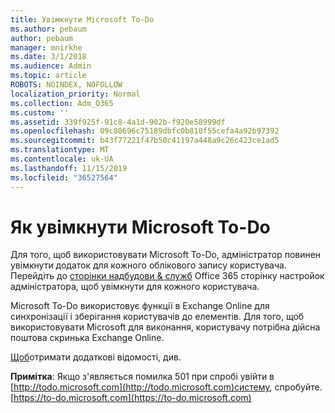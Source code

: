 ```yaml
---
title: Увімкнути Microsoft To-Do
ms.author: pebaum
author: pebaum
manager: mnirkhe
ms.date: 3/1/2018
ms.audience: Admin
ms.topic: article
ROBOTS: NOINDEX, NOFOLLOW
localization_priority: Normal
ms.collection: Adm_O365
ms.custom: ''
ms.assetid: 339f925f-91c8-4a1d-902b-f920e58999df
ms.openlocfilehash: 09c80696c75189dbfc0b810f55cefa4a92b97392
ms.sourcegitcommit: b43f77221f47b50c41197a448a9c26c423ce1ad5
ms.translationtype: MT
ms.contentlocale: uk-UA
ms.lasthandoff: 11/15/2019
ms.locfileid: "36527564"
---
```

# <a name="how-to-enable-microsoft-to-do"></a>Як увімкнути Microsoft To-Do

Для того, щоб використовувати Microsoft To-Do, адміністратор повинен увімкнути додаток для кожного облікового запису користувача. Перейдіть до [сторінки надбудови &amp; служб](https://portal.office.com/adminportal/home#/Settings/ServicesAndAddIns) Office 365 сторінку настройок адміністратора, щоб увімкнути для кожного користувача. 
  
Microsoft To-Do використовує функції в Exchange Online для синхронізації і зберігання користувачів до елементів. Для того, щоб використовувати Microsoft для виконання, користувачу потрібна дійсна поштова скринька Exchange Online.
  
[Щоб](https://support.office.com/article/490c1a8c-2333-4952-8125-841afadb9620.aspx)отримати додаткові відомості, див.
  
 **Примітка**: Якщо з'являється помилка 501 при спробі увійти в [http://todo.microsoft.com](http://todo.microsoft.com)систему, спробуйте. [https://to-do.microsoft.com](https://to-do.microsoft.com)
  

